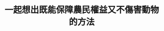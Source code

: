 ---
id: "73"
lang: zh-tw
publish: "TRUE"
description: 「請政府徹底落實捕獸夾販賣與持有皆懲罰，並提高現有刑事責任與罰金」連署案
selected: "FALSE"
blog_selected: "FALSE"
thumbnail: https://cm.pdis.nat.gov.tw/images/post/1HnL4v7XxVZx97a_zOcMjYLis49PvjKxP.jpg
title: 一起想出既能保障農民權益又不傷害動物的方法
introduction:
  content: 這次討論的議題由動物保護人士提案，希望政府全面禁用捕獸鋏。主管機關農委會表示現行法規已有規定，在經過多次工作會議的討論後，我們發現利害關係人其實很多元，例如農民也有許多苦水、原住民也擔心被誤解。因此，協作會議邀請這些多元的角色來到現場，說出各自的擔憂和期待。農友擔心作物被動物損害，也分享各自因應動物侵入的防範方式。獸鋏是大家過去由來以久或者是比較容易使用的預防方法，但農民朋友也同意，如果有比獸鋏更精確、對動物傷害性較低，更符合動保人士的需求的方法，都願意試試。會議中，政府單位、學者以及所有與會者一起想辦法，找出農民權益與動物權益共存的平衡方法。
  image: https://drive.google.com/file/d/1YuyipU5dAHvMJOPHX1R27D7fUXvSE3PT/view?usp=sharing
color: green
join:
  type: 提
  title: 請政府徹底落實捕獸夾販賣與持有皆懲罰，並提高現有刑事責任與罰金
  link: https://join.gov.tw/idea/detail/7cca1a78-4e68-42e2-a156-69aeca055f7c
  image: https://cm.pdis.nat.gov.tw/images/post/1ooz1uJZTv1zhOx_gABBcMMud3wM4cdxz.jpg
layout: post
departments:
  - 農委會
tags:
  - 動物保護
  - 農業
  - 法規
  - 公私協力
embed:
  agenda_book:
    links:
      - https://issuu.com/pdis.tw/docs/______________________________________________73__
  mind_map:
    links:
      - https://miro.com/app/live-embed/o9J_kopYISA=/?moveToViewport=-2279,-838,9264,3430&embedAutoplay=true
  ministry_slide:
    links:
      - https://issuu.com/pdis.tw/docs/____-________.pptx
      - https://issuu.com/pdis.tw/docs/____-______a7188c21ea2856
  host_slide:
    links:
      - https://issuu.com/pdis.tw/docs/_73-_________________
  live:
    links:
      - https://www.youtube.com/watch?v=qyHFuQvBYxs
  transcript:
    links:
      - https://sayit.pdis.nat.gov.tw/2020-08-07-%E9%96%8B%E6%94%BE%E6%94%BF%E5%BA%9C%E7%AC%AC73%E6%AC%A1%E5%8D%94%E4%BD%9C%E6%9C%83%E8%AD%B0
pictures:
  - https://cm.pdis.nat.gov.tw/images/post/1I83FYuKdyLmE9RmU8ZJYiT0H0YaFboso.jpg
---